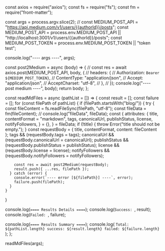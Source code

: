 const axios = require("axios");
const fs = require("fs");
const fm = require("front-matter");

const args = process.argv.slice(2);
// const MEDIUM_POST_API = "https://api.medium.com/v1/users/{{authorId}}/posts";
const MEDIUM_POST_API =
process.env.MEDIUM_POST_API ||
"http://localhost:3001/v1/users/{{authorId}}/posts";
const MEDIUM_POST_TOKEN = process.env.MEDIUM_POST_TOKEN || "token test";

console.log("---- args ----", args);

const post2Medium = async (body) => {
// const res = await axios.post(MEDIUM_POST_API, body, {
// headers: {
// Authorization: `Bearer ${MEDIUM_POST_TOKEN}`,
// ContentType: "application/json",
// Accept: "application/json",
// AcceptCharset: "utf-8",
// },
// });
console.log("---- post medium ----", body);
return body;
};

const readMdFiles = async (pathList = []) => {
const result = [];
const failure = [];
for (const filePath of pathList) {
if (filePath.startsWith("blog/")) {
try {
const fileContent = fs.readFileSync(filePath, "utf-8");
const fileData = fm(fileContent);
// console.log("fileData", fileData);
const {
attributes: {
title,
contentFormat = "markdown",
tags,
canonicalUrl,
publishStatus,
license,
notifyFollowers,
} = {},
} = fileData;
if (!title) {
throw Error("title should not be empty.");
}
const requestBody = { title, contentFormat, content: fileContent };
tags && (requestBody.tags = tags);
canonicalUrl && (requestBody.canonicalUrl = canonicalUrl);
publishStatus && (requestBody.publishStatus = publishStatus);
license && (requestBody.license = license);
notifyFollowers && (requestBody.notifyFollowers = notifyFollowers);

        const res = await post2Medium(requestBody);
        result.push({ ...res, filePath });
      } catch (error) {
        console.error(`---- error [${filePath}] ----`, error);
        failure.push(filePath);
      }
    }

}

console.log(`==== Results Details ====`);
console.log(`Success: `, result);
console.log(`Failed: `, failure);

console.log(`==== Results Summary ====`);
console.log(
`Total: ${pathList.length} success: ${result.length} failed: ${failure.length} `
);
};

readMdFiles(args);
